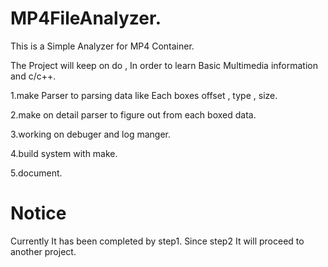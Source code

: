 # MP4FileAnalyzer.

This is a Simple Analyzer for MP4 Container. 

The Project will keep on do , In order to learn Basic Multimedia information and c/c++.

1.make Parser to parsing data like Each boxes offset , type , size.

2.make on detail parser to figure out from each boxed data.

3.working on debuger and log manger. 

4.build system with make. 

5.document.



# Notice

Currently It has been completed by step1. Since step2 It  will proceed to another project.



